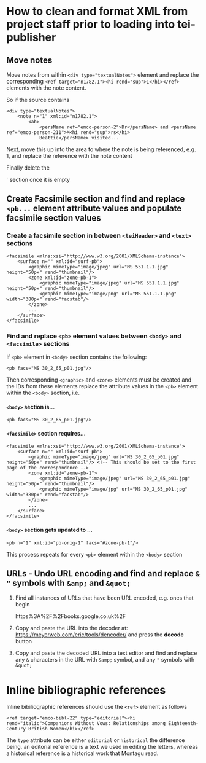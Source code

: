 # How to clean and format XML from project staff prior to loading into tei-publisher

## Move notes

Move notes from within `<div type="textualNotes">` element and replace the corresponding `<ref target="n1782.1"><hi rend="sup">1</hi></ref>` elements with the note content. 

So if the source contains

    <div type="textualNotes">
        <note n="1" xml:id="n1782.1">
            <ab>
                <persName ref="emco-person-2">Dr</persName> and <persName ref="emco-person-211">M<hi rend="sup">rs</hi> 
                Beattie</persName> visited...
    
Next, move this up into the <body> area to where the note is being referenced, e.g. <ref target="n1782.1"><hi rend="sup">1</hi></ref>, and replace the reference with the note content    

Finally delete the <div type="textualNotes">` section once it is empty
    
## Create Facsimile section and find and replace `<pb...` element attribute values and populate facsimile section values

### Create a **facsimile** section in between `<teiHeader>` and `<text>` sections

    <facsimile xmlns:xsi="http://www.w3.org/2001/XMLSchema-instance">
        <surface n="" xml:id="surf-pb">
            <graphic mimeType="image/jpeg" url="MS 551.1.1.jpg" height="50px" rend="thumbnail"/>
            <zone xml:id="zone-pb-1">
                <graphic mimeType="image/jpeg" url="MS 551.1.1.jpg" height="50px" rend="thumbnail"/>
                <graphic mimeType="image/png" url="MS 551.1.1.png" width="380px" rend="facstab"/>
            </zone>
            ...
        </surface>
    </facsimile>

### Find and replace `<pb>` element values between `<body>` and `<facsimile>` sections

If `<pb>` element in `<body>` section contains the following:

    <pb facs="MS 30_2_65_p01.jpg"/>
    
Then corresponding `<graphic>` and `<zone>` elements must be created and the IDs from these elements replace the attribute values in the `<pb>` element within the `<body>` section, i.e.

#### `<body>` section is...

    <pb facs="MS 30_2_65_p01.jpg"/>

#### `<facsimile>` section requires...

    <facsimile xmlns:xsi="http://www.w3.org/2001/XMLSchema-instance">
        <surface n="" xml:id="surf-pb">
            <graphic mimeType="image/jpeg" url="MS 30_2_65_p01.jpg" height="50px" rend="thumbnail"/> <!-- This should be set to the first page of the correspondence -->
            <zone xml:id="zone-pb-1">
                <graphic mimeType="image/jpeg" url="MS 30_2_65_p01.jpg" height="50px" rend="thumbnail"/>
                <graphic mimeType="image/jpg" url="MS 30_2_65_p01.jpg" width="380px" rend="facstab"/>
            </zone>
            ...
        </surface>
    </facsimile>

#### `<body>` section gets updated to ...

    <pb n="1" xml:id="pb-orig-1" facs="#zone-pb-1"/>

This process repeats for every `<pb>` element within the `<body>` section

## URLs - Undo URL encoding and find and replace `&` `"` symbols with `&amp;` and `&quot;`

1. Find all instances of URLs that have been URL encoded, e.g. ones that begin


    https%3A%2F%2Fbooks.google.co.uk%2F
    
     
1. Copy and paste the URL into the decoder at: https://meyerweb.com/eric/tools/dencoder/ and press the **decode** button

1. Copy and paste the decoded URL into a text editor and find and replace any `&` characters in the URL with `&amp;` symbol, and any `"` symbols with `&quot;`

# Inline bibliographic references

Inline bibiliographic references should use the `<ref>` element as follows

    <ref target="emco-bibl-22" type="editorial"><hi rend="italic">Companions Without Vows: Relationships among Eighteenth- Century British Women</hi></ref>
   
The `type` attribute can be either `editorial` or `historical` the difference being, an editorial reference is a text we used in editing the letters, whereas a historical reference is a historical work that Montagu read.
